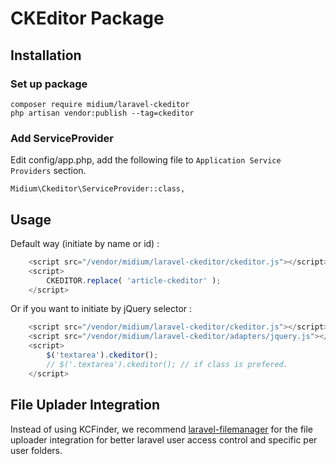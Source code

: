 CKEditor Package
=====================

## Installation
### Set up package

```
composer require midium/laravel-ckeditor
php artisan vendor:publish --tag=ckeditor
```

### Add ServiceProvider

Edit config/app.php, add the following file to `Application Service Providers` section.
```
Midium\Ckeditor\ServiceProvider::class,
```

## Usage

Default way (initiate by name or id) :

```javascript
    <script src="/vendor/midium/laravel-ckeditor/ckeditor.js"></script>
    <script>
        CKEDITOR.replace( 'article-ckeditor' );
    </script>
```

Or if you want to initiate by jQuery selector :

```javascript
    <script src="/vendor/midium/laravel-ckeditor/ckeditor.js"></script>
    <script src="/vendor/midium/laravel-ckeditor/adapters/jquery.js"></script>
    <script>
        $('textarea').ckeditor();
        // $('.textarea').ckeditor(); // if class is prefered.
    </script>
```

## File Uplader Integration

 Instead of using KCFinder, we recommend [laravel-filemanager](https://github.com/UniSharp/laravel-filemanager) for the file uploader integration for better laravel user access control and specific per user folders.
